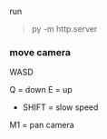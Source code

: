 run
> py -m http.server 

### move camera
WASD

Q = down
E = up

+ SHIFT = slow speed

M1 = pan camera
